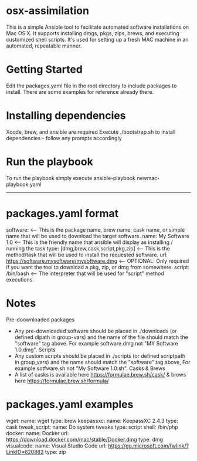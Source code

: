 # osx-assimilation
This is a simple Ansible tool to facilitate automated software installations on Mac OS X. It supports installing dmgs, pkgs, zips, brews, and executing customized shell scripts. It's used for setting up a fresh MAC machine in an automated, repeatable manner.

# Getting Started
Edit the packages.yaml file in the root directory to include packages to install. There are some examples for reference already there. 

# Installing dependencies
Xcode, brew, and ansible are required
Execute ./bootstrap.sh to install dependencies - follow any prompts accordingly

# Run the playbook
To run the playbook simply execute ansible-playbook newmac-playbook.yaml

-------------------------------------------------------------------------
# packages.yaml format

software: <-- This is the package name, brew name, cask name, or simple name that will be used to download the target software.
  name: My Software 1.0 <-- This is the friendly name that ansible will display as installing / running the task
  type: [dmg,brew,cask,script,pkg,zip] <-- This is the method/task that will be used to install the requested software.
  url: https://software.mysoftware/mysoftware.dmg <-- OPTIONAL: Only required if you want the tool to download a pkg, zip, or dmg from somewhere.
  script: /bin/bash <-- The interpreter that will be used for "script" method executions. 

# Notes 
Pre-doownloaded packages
 - Any pre-downloaded software should be placed in ./downloads (or defined dlpath in group-vars) and the name of the file should match the "software" tag above. For example software.dmg not "MY Software 1.0.dmg".
Scripts
 - Any custom scripts should be placed in ./scripts (or defined scriptpath in group_vars) and the name should match the "software" tag above, For example sotfware.sh not "My Software 1.0.sh".
 Casks & Brews
 - A list of casks is available here https://formulae.brew.sh/cask/ & brews here https://formulae.brew.sh/formula/

# packages.yaml examples
wget:
  name: wget
  type: brew
keepassxc:
  name: KeepassXC 2.4.3
  type: cask
tweak_script:
  name: Do system tweaks
  type: script
  shell: /bin/php
docker:
  name: Docker
  url: https://download.docker.com/mac/stable/Docker.dmg
  type: dmg
visualcode: 
  name: Visual Studio Code
  url: https://go.microsoft.com/fwlink/?LinkID=620882
  type: zip

